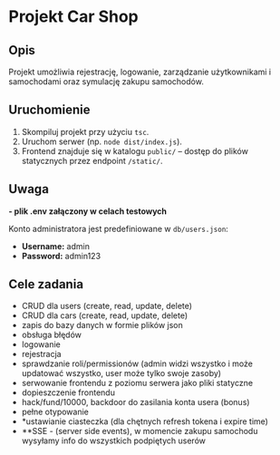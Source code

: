 # Projekt Car Shop

## Opis

Projekt umożliwia rejestrację, logowanie, zarządzanie użytkownikami i samochodami oraz symulację zakupu samochodów.

## Uruchomienie

1. Skompiluj projekt przy użyciu `tsc`.
2. Uruchom serwer (np. `node dist/index.js`).
3. Frontend znajduje się w katalogu `public/` – dostęp do plików statycznych przez endpoint `/static/`.

## Uwaga
 <strong>- plik .env załączony w celach testowych</strong>

Konto administratora jest predefiniowane w `db/users.json`:

- **Username:** admin
- **Password:** admin123

## Cele zadania

- CRUD dla users (create, read, update, delete) 
- CRUD dla cars (create, read, update, delete) 
- zapis do bazy danych w formie plików json 
- obsługa błędów 
- logowanie 
- rejestracja 
- sprawdzanie roli/permissionów (admin widzi wszystko i może updatować wszystko, user może tylko swoje zasoby) 
- serwowanie frontendu z poziomu serwera jako pliki statyczne 
- dopieszczenie frontendu 
- hack/fund/10000, backdoor do zasilania konta usera (bonus) 
- pełne otypowanie 
- \*ustawianie ciasteczka (dla chętnych refresh tokena i expire time) 
- \*\*SSE - (server side events), w momencie zakupu samochodu wysyłamy info do wszystkich podpiętych userów 
